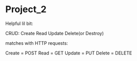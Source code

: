 # Project_2

Helpful lil bit:

CRUD:
Create
Read
Update
Delete(or Destroy)

matches with HTTP requests:

Create = POST
Read = GET
Update = PUT
Delete = DELETE

